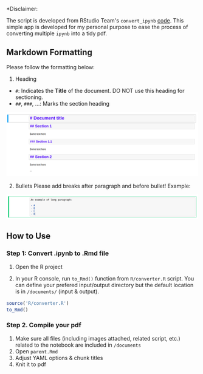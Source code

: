 *Disclaimer:

The script is developed from RStudio Team's `convert_ipynb` [code](https://rmarkdown.rstudio.com/docs/reference/convert_ipynb.html). This simple app is developed for my personal purpose to ease the process of converting multiple `ipynb` into a tidy pdf.

## Markdown Formatting

Please follow the formatting below:

1. Heading
  - `#`: Indicates the **Title** of the document. DO NOT use this heading for sectioning.
  - `##`, `###`, ...: Marks the section heading

![](img/heading.png)

2. Bullets
  Please add breaks after paragraph and before bullet! Example:

![](img/bullets.png)
  
## How to Use

### Step 1: Convert .ipynb to .Rmd file

1. Open the R project

2. In your R console, run `to_Rmd()` function from `R/converter.R` script. You can define your prefered input/output directory but the default location is in `/documents/` (input & output).
 
```r
source('R/converter.R')
to_Rmd()
```

### Step 2. Compile your pdf

1. Make sure all files (including images attached, related script, etc.) related to the notebook are included in `/documents` 
2. Open `parent.Rmd`
3. Adjust YAML options & chunk titles
4. Knit it to pdf
